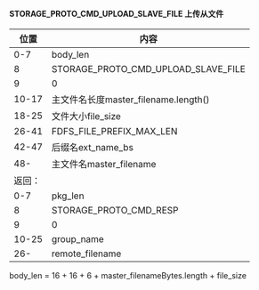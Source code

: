 #### STORAGE_PROTO_CMD_UPLOAD_SLAVE_FILE 上传从文件   
 
|位置|内容| 
|----|----|
|0-7 |body_len|
|8|STORAGE_PROTO_CMD_UPLOAD_SLAVE_FILE|
|9|0|
|10-17|主文件名长度master_filename.length()|
|18-25|文件大小file_size|
|26-41|FDFS_FILE_PREFIX_MAX_LEN|
|42-47|后缀名ext_name_bs|
|48-|主文件名master_filename|
|返回：|       |
|0-7|pkg_len|
|8|STORAGE_PROTO_CMD_RESP|
|9|0|
|10-25|group_name|
|26-  |remote_filename|

body_len = 16 + 16 + 6 +  master_filenameBytes.length + file_size
                    
                  